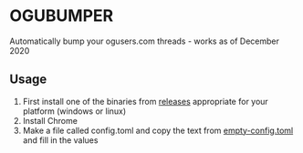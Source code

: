 # OGUBUMPER
Automatically bump your ogusers.com threads - works as of December 2020

## Usage

1. First install one of the binaries from [releases](https://github.com/courtier/ogubumper/releases) appropriate for your platform (windows or linux)
2. Install Chrome
3. Make a file called config.toml and copy the text from [empty-config.toml](https://github.com/courtier/ogubumper/blob/master/empty-config.toml) and fill in the values